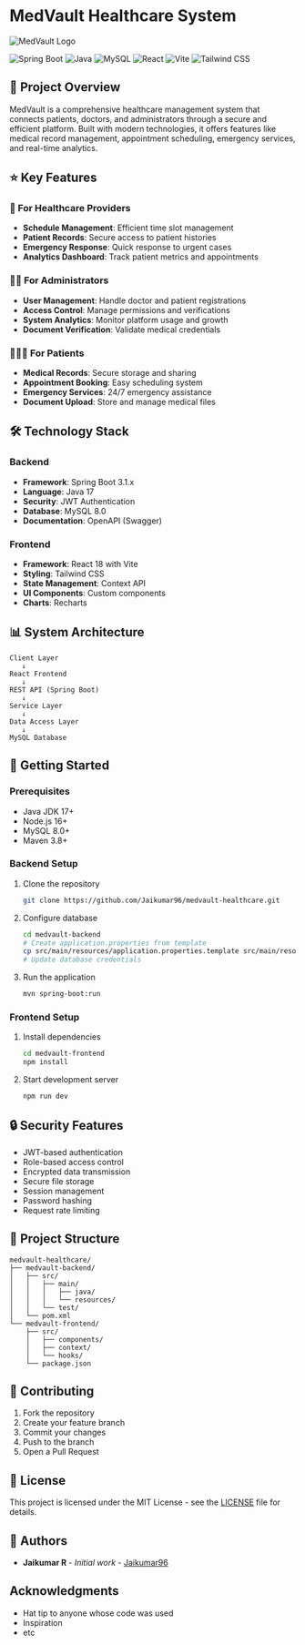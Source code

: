 # MedVault Healthcare System

![MedVault Logo](screenshots/admin-dashboard.png)

![Spring Boot](https://img.shields.io/badge/Spring_Boot-3.1-6DB33F?style=for-the-badge&logo=spring&logoColor=white)
![Java](https://img.shields.io/badge/Java-17-ED8B00?style=for-the-badge&logo=openjdk&logoColor=white)
![MySQL](https://img.shields.io/badge/MySQL-8.0-4479A1?style=for-the-badge&logo=mysql&logoColor=white)
![React](https://img.shields.io/badge/React-18-61DAFB?style=for-the-badge&logo=react&logoColor=white)
![Vite](https://img.shields.io/badge/Vite-4.0-646CFF?style=for-the-badge&logo=vite&logoColor=white)
![Tailwind CSS](https://img.shields.io/badge/Tailwind-3.3-06B6D4?style=for-the-badge&logo=tailwindcss&logoColor=white)

## 🏥 Project Overview

MedVault is a comprehensive healthcare management system that connects patients, doctors, and administrators through a secure and efficient platform. Built with modern technologies, it offers features like medical record management, appointment scheduling, emergency services, and real-time analytics.

## ⭐ Key Features

### 🏥 For Healthcare Providers
- **Schedule Management**: Efficient time slot management
- **Patient Records**: Secure access to patient histories
- **Emergency Response**: Quick response to urgent cases
- **Analytics Dashboard**: Track patient metrics and appointments

### 👨‍💼 For Administrators
- **User Management**: Handle doctor and patient registrations
- **Access Control**: Manage permissions and verifications
- **System Analytics**: Monitor platform usage and growth
- **Document Verification**: Validate medical credentials

### 🧑‍🤝‍🧑 For Patients
- **Medical Records**: Secure storage and sharing
- **Appointment Booking**: Easy scheduling system
- **Emergency Services**: 24/7 emergency assistance
- **Document Upload**: Store and manage medical files

## 🛠️ Technology Stack

### Backend
- **Framework**: Spring Boot 3.1.x
- **Language**: Java 17
- **Security**: JWT Authentication
- **Database**: MySQL 8.0
- **Documentation**: OpenAPI (Swagger)

### Frontend
- **Framework**: React 18 with Vite
- **Styling**: Tailwind CSS
- **State Management**: Context API
- **UI Components**: Custom components
- **Charts**: Recharts

## 📊 System Architecture

```plaintext
Client Layer
   ↓
React Frontend
   ↓
REST API (Spring Boot)
   ↓
Service Layer
   ↓
Data Access Layer
   ↓
MySQL Database
```

## 🚀 Getting Started

### Prerequisites
- Java JDK 17+
- Node.js 16+
- MySQL 8.0+
- Maven 3.8+

### Backend Setup
1. Clone the repository
   ```bash
   git clone https://github.com/Jaikumar96/medvault-healthcare.git
   ```

2. Configure database
   ```bash
   cd medvault-backend
   # Create application.properties from template
   cp src/main/resources/application.properties.template src/main/resources/application.properties
   # Update database credentials
   ```

3. Run the application
   ```bash
   mvn spring-boot:run
   ```

### Frontend Setup
1. Install dependencies
   ```bash
   cd medvault-frontend
   npm install
   ```

2. Start development server
   ```bash
   npm run dev
   ```

## 🔒 Security Features

- JWT-based authentication
- Role-based access control
- Encrypted data transmission
- Secure file storage
- Session management
- Password hashing
- Request rate limiting

## 📁 Project Structure

```plaintext
medvault-healthcare/
├── medvault-backend/
│   ├── src/
│   │   ├── main/
│   │   │   ├── java/
│   │   │   └── resources/
│   │   └── test/
│   └── pom.xml
└── medvault-frontend/
    ├── src/
    │   ├── components/
    │   ├── context/
    │   └── hooks/
    └── package.json
```

## 🤝 Contributing

1. Fork the repository
2. Create your feature branch
3. Commit your changes
4. Push to the branch
5. Open a Pull Request

## 📜 License

This project is licensed under the MIT License - see the [LICENSE](LICENSE) file for details.

## 👥 Authors

- **Jaikumar R** - *Initial work* - [Jaikumar96](https://github.com/Jaikumar96)

##  Acknowledgments

- Hat tip to anyone whose code was used
- Inspiration
- etc